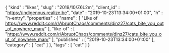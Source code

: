 {
  "kind" : "likes",
  "slug" : "2019/10/Z6L2m",
  "client_id" : "https://indigenous.realize.be",
  "date" : "2019-10-23T13:34:00+01:00",
  "h" : "h-entry",
  "properties" : {
    "name" : [ "Like of https://www.reddit.com/r/AbruptChaos/comments/dinz27/cats_bite_you_out_of_nowhere_man/" ],
    "like-of" : [ "https://www.reddit.com/r/AbruptChaos/comments/dinz27/cats_bite_you_out_of_nowhere_man/" ],
    "published" : [ "2019-10-23T13:34:00+01:00" ],
    "category" : [ "cat" ]
  },
  "tags" : [ "cat" ]
}
